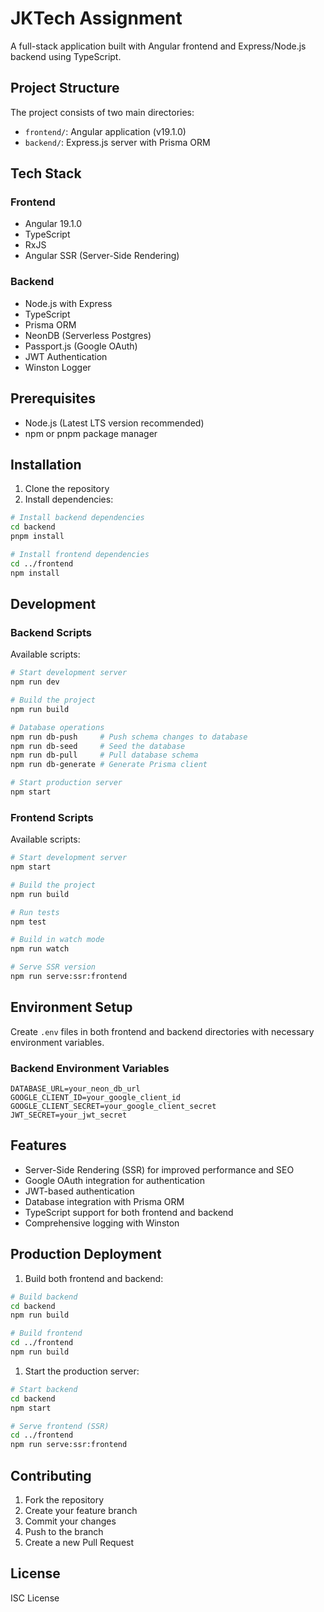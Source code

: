 # JKTech Assignment

A full-stack application built with Angular frontend and Express/Node.js backend using TypeScript.

## Project Structure

The project consists of two main directories:

- `frontend/`: Angular application (v19.1.0)
- `backend/`: Express.js server with Prisma ORM

## Tech Stack

### Frontend

- Angular 19.1.0
- TypeScript
- RxJS
- Angular SSR (Server-Side Rendering)

### Backend

- Node.js with Express
- TypeScript
- Prisma ORM
- NeonDB (Serverless Postgres)
- Passport.js (Google OAuth)
- JWT Authentication
- Winston Logger

## Prerequisites

- Node.js (Latest LTS version recommended)
- npm or pnpm package manager

## Installation

1. Clone the repository
2. Install dependencies:

```bash
# Install backend dependencies
cd backend
pnpm install

# Install frontend dependencies
cd ../frontend
npm install
```

## Development

### Backend Scripts

Available scripts:

```bash
# Start development server
npm run dev

# Build the project
npm run build

# Database operations
npm run db-push     # Push schema changes to database
npm run db-seed     # Seed the database
npm run db-pull     # Pull database schema
npm run db-generate # Generate Prisma client

# Start production server
npm start
```

### Frontend Scripts

Available scripts:

```bash
# Start development server
npm start

# Build the project
npm run build

# Run tests
npm test

# Build in watch mode
npm run watch

# Serve SSR version
npm run serve:ssr:frontend
```

## Environment Setup

Create `.env` files in both frontend and backend directories with necessary environment variables.

### Backend Environment Variables

```env
DATABASE_URL=your_neon_db_url
GOOGLE_CLIENT_ID=your_google_client_id
GOOGLE_CLIENT_SECRET=your_google_client_secret
JWT_SECRET=your_jwt_secret
```

## Features

- Server-Side Rendering (SSR) for improved performance and SEO
- Google OAuth integration for authentication
- JWT-based authentication
- Database integration with Prisma ORM
- TypeScript support for both frontend and backend
- Comprehensive logging with Winston

## Production Deployment

1. Build both frontend and backend:

```bash
# Build backend
cd backend
npm run build

# Build frontend
cd ../frontend
npm run build
```

1. Start the production server:

```bash
# Start backend
cd backend
npm start

# Serve frontend (SSR)
cd ../frontend
npm run serve:ssr:frontend
```

## Contributing

1. Fork the repository
2. Create your feature branch
3. Commit your changes
4. Push to the branch
5. Create a new Pull Request

## License

ISC License
